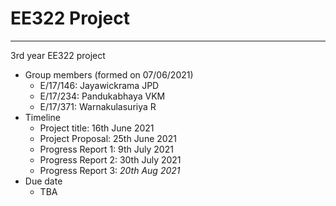 # EE322 Project

---

3rd year EE322 project

- Group members (formed on 07/06/2021)
  - E/17/146: Jayawickrama JPD
  - E/17/234: Pandukabhaya VKM
  - E/17/371: Warnakulasuriya R
- Timeline
  - Project title: 16th June 2021
  - Project Proposal: 25th June 2021
  - Progress Report 1: 9th July 2021
  - Progress Report 2: 30th July 2021
  - Progress Report 3: *20th Aug 2021*
- Due date
  - TBA

